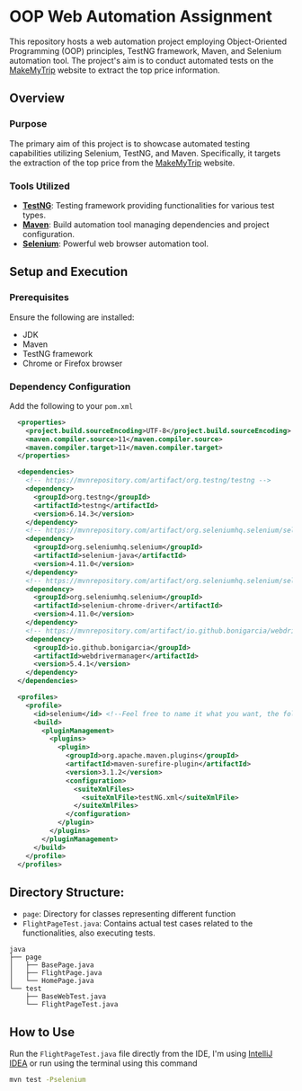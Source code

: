 # OOP Web Automation Assignment

This repository hosts a web automation project employing Object-Oriented Programming (OOP) principles, TestNG framework, Maven, and Selenium automation tool. The project's aim is to conduct automated tests on the [MakeMyTrip](https://www.makemytrip.com/) website to extract the top price information.

## Overview

### Purpose
The primary aim of this project is to showcase automated testing capabilities utilizing Selenium, TestNG, and Maven. Specifically, it targets the extraction of the top price from the [MakeMyTrip](https://www.makemytrip.com/) website.

### Tools Utilized
- [**TestNG**](https://testng.org/doc/): Testing framework providing functionalities for various test types.
- [**Maven**](https://maven.apache.org/): Build automation tool managing dependencies and project configuration.
- [**Selenium**](https://www.selenium.dev/): Powerful web browser automation tool.

## Setup and Execution

### Prerequisites
Ensure the following are installed:
- JDK
- Maven
- TestNG framework
- Chrome or Firefox browser

### Dependency Configuration
Add the following to your `pom.xml`
```xml
  <properties>
    <project.build.sourceEncoding>UTF-8</project.build.sourceEncoding>
    <maven.compiler.source>11</maven.compiler.source>
    <maven.compiler.target>11</maven.compiler.target>
  </properties>

  <dependencies>
    <!-- https://mvnrepository.com/artifact/org.testng/testng -->
    <dependency>
      <groupId>org.testng</groupId>
      <artifactId>testng</artifactId>
      <version>6.14.3</version>
    </dependency>
    <!-- https://mvnrepository.com/artifact/org.seleniumhq.selenium/selenium-java -->
    <dependency>
      <groupId>org.seleniumhq.selenium</groupId>
      <artifactId>selenium-java</artifactId>
      <version>4.11.0</version>
    </dependency>
    <!-- https://mvnrepository.com/artifact/org.seleniumhq.selenium/selenium-chrome-driver -->
    <dependency>
      <groupId>org.seleniumhq.selenium</groupId>
      <artifactId>selenium-chrome-driver</artifactId>
      <version>4.11.0</version>
    </dependency>
    <!-- https://mvnrepository.com/artifact/io.github.bonigarcia/webdrivermanager -->
    <dependency>
      <groupId>io.github.bonigarcia</groupId>
      <artifactId>webdrivermanager</artifactId>
      <version>5.4.1</version>
    </dependency>
  </dependencies>

  <profiles>
    <profile>
      <id>selenium</id> <!--Feel free to name it what you want, the following id to run later in the console-->
      <build>
        <pluginManagement>
          <plugins>
            <plugin>
              <groupId>org.apache.maven.plugins</groupId>
              <artifactId>maven-surefire-plugin</artifactId>
              <version>3.1.2</version>
              <configuration>
                <suiteXmlFiles>
                  <suiteXmlFile>testNG.xml</suiteXmlFile>
                </suiteXmlFiles>
              </configuration>
            </plugin>
          </plugins>
        </pluginManagement>
      </build>
    </profile>
  </profiles>

```
## Directory Structure:
- `page`: Directory for classes representing different function
- `FlightPageTest.java`: Contains actual test cases related to the functionalities, also executing tests.

```
java
├── page
│   ├── BasePage.java
│   ├── FlightPage.java
│   └── HomePage.java
└── test
    ├── BaseWebTest.java
    └── FlightPageTest.java
```

## How to Use
Run the `FlightPageTest.java` file directly from the IDE, I'm using [IntelliJ IDEA](https://www.jetbrains.com/idea/) or run using the terminal using this command
```bash
mvn test -Pselenium
```